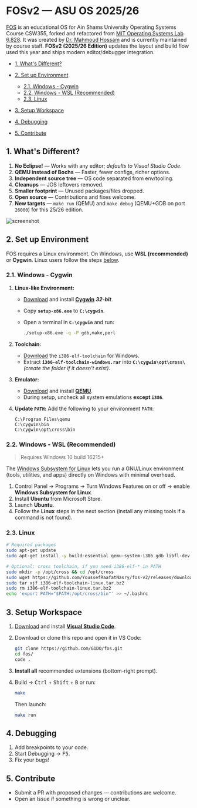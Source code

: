 # FOSv2 — ASU OS 2025/26

[FOS][fos-v1] is an educational OS for Ain Shams University Operating Systems Course CSW355, forked and refactored from [MIT Operating Systems Lab 6.828][mit-6.828]. It was created by [Dr. Mahmoud Hossam][dr-m-h] and is currently maintained by course staff.
**FOSv2 (2025/26 Edition)** updates the layout and build flow used this year and ships modern editor/debugger integration.

[fos-v1]: https://github.com/mahossam/FOS-Ain-Shams-University-Educational-OS
[dr-m-h]: https://github.com/mahossam/
[mit-6.828]: http://ocw.mit.edu/courses/electrical-engineering-and-computer-science/6-828-operating-system-engineering-fall-2012/

<!-- TOC depthFrom:2 -->

* [1. What's Different?](#1-whats-different)
* [2. Set up Environment](#2-set-up-environment)

  * [2.1. Windows - Cygwin](#21-windows---cygwin)
  * [2.2. Windows - WSL (Recommended)](#22-windows---wsl-recommended)
  * [2.3. Linux](#23-linux)
* [3. Setup Workspace](#3-setup-workspace)
* [4. Debugging](#4-debugging)
* [5. Contribute](#5-contribute)

<!-- /TOC -->

## 1. What's Different?

1. **No Eclipse!** — Works with any editor; *defaults to Visual Studio Code*.
2. **QEMU instead of Bochs** — Faster, fewer configs, richer options.
3. **Independent source tree** — OS code separated from env/tooling.
4. **Cleanups** — JOS leftovers removed.
5. **Smaller footprint** — Unused packages/files dropped.
6. **Open source** — Contributions and fixes welcome.
7. **New targets** — `make run` (QEMU) and `make debug` (QEMU+GDB on port `26000`) for this 25/26 edition.

![screenshot](https://user-images.githubusercontent.com/41103290/75132023-0e3f9d80-56de-11ea-9daf-e578bdcdd750.png)

## 2. Set up Environment

FOS requires a Linux environment. On Windows, use **WSL (recommended)** or **Cygwin**. Linux users follow the steps [below](#23-linux).

### 2.1. Windows - Cygwin

1. **Linux-like Environment:**

   * [Download][dl-cygwin-32] and install [**Cygwin**][cygwin] ***32-bit***.
   * Copy **`setup-x86.exe`** to **`C:\cygwin`**.
   * Open a terminal in **`C:\cygwin`** and run:

     ```cmd
     ./setup-x86.exe -q -P gdb,make,perl
     ```

2. **Toolchain:**

   * [Download][dl-toolchain] the `i386-elf-toolchain` for Windows.
   * Extract **`i386-elf-toolchain-windows.rar`** into **`C:\cygwin\opt\cross\`** *(create the folder if it doesn’t exist)*.

3. **Emulator:**

   * [Download][dl-qemu] and install [**QEMU**][qemu].
   * During setup, uncheck all system emulations **except `i386`**.

4. **Update `PATH`:**
   Add the following to your environment `PATH`:

   ```path
   C:\Program Files\qemu
   C:\cygwin\bin
   C:\cygwin\opt\cross\bin
   ```

[cygwin]: https://cygwin.com/
[dl-cygwin-32]: https://cygwin.com/install.html
[dl-toolchain]: https://github.com/YoussefRaafatNasry/fos-v2/releases/tag/toolchain
[qemu]: https://www.qemu.org/
[dl-qemu]: https://qemu.weilnetz.de/w64/2020/

### 2.2. Windows - WSL (Recommended)

> Requires Windows 10 build 16215+

The [Windows Subsystem for Linux][wsl] lets you run a GNU/Linux environment (tools, utilities, and apps) directly on Windows with minimal overhead.

1. Control Panel → Programs → Turn Windows Features on or off → enable **Windows Subsystem for Linux**.
2. Install **Ubuntu** from Microsoft Store.
3. Launch **Ubuntu**.
4. Follow the **Linux** steps in the next section (install any missing tools if a command is not found).

[wsl]: https://docs.microsoft.com/en-us/windows/wsl/about

### 2.3. Linux

```bash
# Required packages
sudo apt-get update
sudo apt-get install -y build-essential qemu-system-i386 gdb libfl-dev

# Optional: cross toolchain, if you need i386-elf-* in PATH
sudo mkdir -p /opt/cross && cd /opt/cross
sudo wget https://github.com/YoussefRaafatNasry/fos-v2/releases/download/toolchain/i386-elf-toolchain-linux.tar.bz2
sudo tar xjf i386-elf-toolchain-linux.tar.bz2
sudo rm i386-elf-toolchain-linux.tar.bz2
echo 'export PATH="$PATH:/opt/cross/bin"' >> ~/.bashrc
```

## 3. Setup Workspace

1. [Download][dl-vscode] and install [**Visual Studio Code**][vscode].
2. Download or clone this repo and open it in VS Code:

   ```bash
   git clone https://github.com/G1DO/fos.git
   cd fos/
   code .
   ```
3. **Install all** recommended extensions (bottom-right prompt).
4. Build → <kbd>Ctrl</kbd> + <kbd>Shift</kbd> + <kbd>B</kbd> or run:

   ```bash
   make
   ```

   Then launch:

   ```bash
   make run
   ```

[vscode]: https://code.visualstudio.com/
[dl-vscode]: https://code.visualstudio.com/

## 4. Debugging

1. Add breakpoints to your code.
2. Start Debugging → <kbd>F5</kbd>.
3. Fix your bugs!

## 5. Contribute

* Submit a PR with proposed changes — contributions are welcome.
* Open an Issue if something is wrong or unclear.
